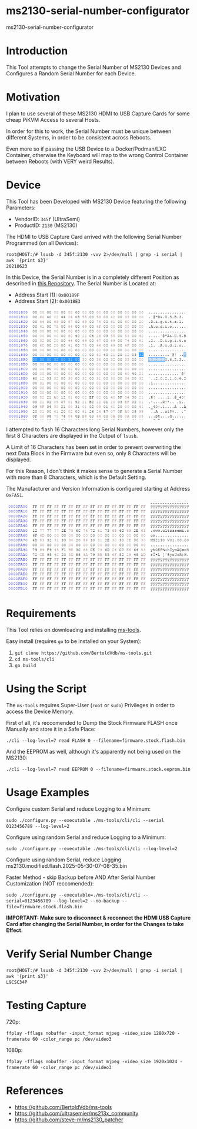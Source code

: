 # ms2130-serial-number-configurator
ms2130-serial-number-configurator

# Introduction
This Tool attempts to change the Serial Number of MS2130 Devices and Configures a Random Serial Number for each Device.

# Motivation
I plan to use several of these MS2130 HDMI to USB Capture Cards for some cheap PiKVM Access to several Hosts.

In order for this to work, the Serial Number must be unique between different Systems, in order to be consistent across Reboots.

Even more so if passing the USB Device to a Docker/Podman/LXC Container, otherwise the Keyboard will map to the wrong Control Container between Reboots (with VERY weird Results).

# Device
This Tool has been Developed with MS2130 Device featuring the following Parameters:
- VendorID: `345f` (UltraSemi)
- ProductID: `2130` (MS2130)

The HDMI to USB Capture Card arrived with the following Serial Number Programmed (on all Devices):
```
root@HOST:/# lsusb -d 345f:2130 -vvv 2>/dev/null | grep -i serial | awk '{print $3}'
20210623
```

In this Device, the Serial Number is in a completely different Position as described in [this Repository](https://github.com/ultrasemier/ms213x_community?tab=readme-ov-file#user-data).
The Serial Number is Located at:
- Address Start (1): `0x00189F`
- Address Start (2): `0x0018E3`

![Serial Number Location Addresses](./Serial_Number_Location_Addresses.png)

I attempted to flash 16 Characters long Serial Numbers, however only the first 8 Characters are displayed in the Output of `lsusb`.

A Limit of 16 Characters has been set in order to prevent overwriting the next Data Block in the Firmware but even so, only 8 Characters will be displayed.

For this Reason, I don't think it makes sense to generate a Serial Number with more than 8 Characters, which is the Default Setting.

The Manufacturer and Version Information is configured starting at Address `0xFA51`.

![Manufacturer and Version Location Addresses](./Manufacturer_Version_Location_Addresses.png)

# Requirements
This Tool relies on downloading and installing [ms-tools](https://github.com/BertoldVdb/ms-tools).

Easy install (requires `go` to be installed on your System):
1. `git clone https://github.com/BertoldVdb/ms-tools.git`
2. `cd ms-tools/cli`
3. `go build`

# Using the Script
The `ms-tools` requires Super-User (`root` or `sudo`) Privileges in order to access the Device Memory.

First of all, it's reccomended to Dump the Stock Firmware FLASH once Manually and store it in a Safe Place:
```
./cli --log-level=7 read FLASH 0 --filename=firmware.stock.flash.bin
```

And the EEPROM as well, although it's apparently not being used on the MS2130:
```
./cli --log-level=7 read EEPROM 0 --filename=firmware.stock.eeprom.bin
```

# Usage Examples
Configure custom Serial and reduce Logging to a Minimum:
```
sudo ./configure.py --executable ./ms-tools/cli/cli --serial 0123456789 --log-level=2
```

Configure using random Serial and reduce Logging to a Minimum:
```
sudo ./configure.py --executable ./ms-tools/cli/cli --log-level=2
```

Configure using random Serial, reduce Logging ms2130.modified.flash.2025-05-30-07-08-35.bin

Faster Method - skip Backup before AND After Serial Number Customization (NOT reccomended):
```
sudo ./configure.py --executable=./ms-tools/cli/cli --serial=0123456789 --log-level=2 --no-backup --file=firmware.stock.flash.bin
```

**IMPORTANT: Make sure to disconnect & reconnect the HDMI USB Capture Card after changing the Serial Number, in order for the Changes to take Effect**.

# Verify Serial Number Change
```
root@HOST:/# lsusb -d 345f:2130 -vvv 2>/dev/null | grep -i serial | awk '{print $3}'
L9CSC34P
```

# Testing Capture
720p:
```
ffplay -fflags nobuffer -input_format mjpeg -video_size 1280x720 -framerate 60 -color_range pc /dev/video3
```

1080p:
```
ffplay -fflags nobuffer -input_format mjpeg -video_size 1920x1024 -framerate 60 -color_range pc /dev/video3
```

# References
- https://github.com/BertoldVdb/ms-tools
- https://github.com/ultrasemier/ms213x_community
- https://github.com/steve-m/ms2130_patcher
